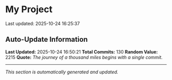 # My Project


Last updated: 2025-10-24 16:25:37









































































































































































































































































































































































































































































































































## Auto-Update Information

**Last Updated:** 2025-10-24 16:50:21
**Total Commits:** 130
**Random Value:** 2215
**Quote:** _The journey of a thousand miles begins with a single commit._

---
_This section is automatically generated and updated._